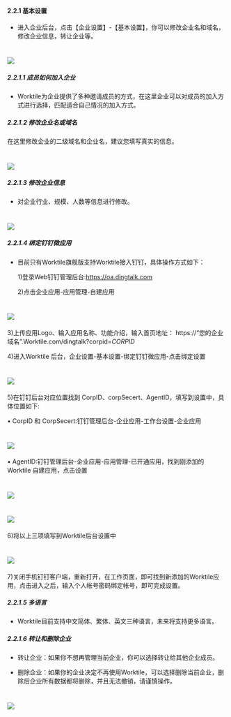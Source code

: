#### 2.2.1 基本设置
* 进入企业后台，点击【企业设置】-【基本设置】，你可以修改企业名和域名，修改企业信息，转让企业等。

# ![](/assets/5.1基本设置.png)

##### 2.2.1.1 成员如何加入企业
* Worktile为企业提供了多种邀请成员的方式，在这里企业可以对成员的加入方式进行选择，匹配适合自己情况的加入方式。

##### 2.2.1.2 修改企业名或域名
在这里修改企业的二级域名和企业名，建议您填写真实的信息。

# ![](/assets/5.1.2修改企业域名.png)

##### 2.2.1.3 修改企业信息
* 对企业行业、规模、人数等信息进行修改。

# ![](/assets/5.1.3修改企业信息.png)

##### 2.2.1.4 绑定钉钉微应用
* 目前只有Worktile旗舰版支持Worktile接入钉钉，具体操作方式如下：

  1)登录Web钉钉管理后台:https://oa.dingtalk.com
  
  2)点击企业应用-应用管理-自建应用

# ![](/assets/5.1.4绑定钉钉应用.jpg)
  3)上传应用Logo、输入应用名称、功能介绍，输入首页地址：
  https://“您的企业域名”.Worktile.com/dingtalk?corpid=$CORPID$
  
  4)进入Worktile 后台，企业设置-基本设置-绑定钉钉微应用-点击绑定设置
 
# ![](/assets/5.1.4.4绑定钉钉.jpg)
  5)在钉钉后台对应位置找到 CorpID、corpSecert、AgentID，填写到设置中，具体位置如下:
  
  •  CorpID 和 CorpSecert:钉钉管理后台-企业应用-工作台设置-企业应用
  
  # ![](/assets/5.1.4.5绑定钉钉.jpg)
  
  •  AgentID:钉钉管理后台-企业应用-应用管理-已开通应用，找到刚添加的 Worktile 自建应用，点击设置
 
 # ![](/assets/5.1.4.6.jpg)
 # ![](/assets/5.1.4.7.jpg)
 
 6)将以上三项填写到Worktile后台设置中
 
 # ![](/assets/5.1.4.8.jpg)

 7)关闭手机钉钉客户端，重新打开，在工作页面，即可找到新添加的Worktile应用，点击进入之后，输入个人帐号密码绑定帐号，即可完成设置。

##### 2.2.1.5 多语言
* Worktile目前支持中文简体、繁体、英文三种语言，未来将支持更多语言。

##### 2.2.1.6 转让和删除企业
* 转让企业：如果你不想再管理当前企业，你可以选择转让给其他企业成员。

* 删除企业：如果你的企业决定不再使用Worktile，可以选择删除当前企业，删除后企业所有数据都将删除，并且无法撤销，请谨慎操作。

# ![](/assets/5.1.4.9.jpg)

 
